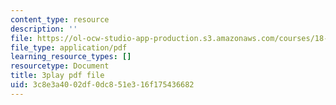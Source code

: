 ```yaml
---
content_type: resource
description: ''
file: https://ol-ocw-studio-app-production.s3.amazonaws.com/courses/18-06sc-linear-algebra-fall-2011/3c8e3a4002df0dc851e316f175436682_Y_Ac6KiQ1t0.pdf
file_type: application/pdf
learning_resource_types: []
resourcetype: Document
title: 3play pdf file
uid: 3c8e3a40-02df-0dc8-51e3-16f175436682
---
```

